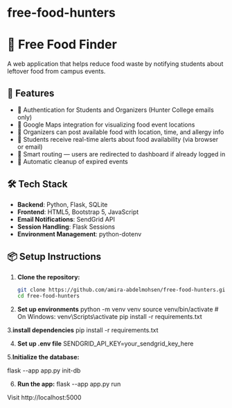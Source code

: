 # free-food-hunters
# 🍕 Free Food Finder

A web application that helps reduce food waste by notifying students about leftover food from campus events.

## 🚀 Features

- 🔐 Authentication for Students and Organizers (Hunter College emails only)
- 📍 Google Maps integration for visualizing food event locations
- 📝 Organizers can post available food with location, time, and allergy info
- 🔔 Students receive real-time alerts about food availability (via browser or email)
- 🧠 Smart routing — users are redirected to dashboard if already logged in
- 🧼 Automatic cleanup of expired events

## 🛠️ Tech Stack

- **Backend**: Python, Flask, SQLite
- **Frontend**: HTML5, Bootstrap 5, JavaScript
- **Email Notifications**: SendGrid API
- **Session Handling**: Flask Sessions
- **Environment Management**: python-dotenv

## 📦 Setup Instructions

1. **Clone the repository:**

   ```bash
   git clone https://github.com/amira-abdelmohsen/free-food-hunters.git
   cd free-food-hunters
2. **Set up environments**
python -m venv venv
source venv/bin/activate  # On Windows: venv\Scripts\activate
pip install -r requirements.txt

3.**install dependencies**
pip install -r requirements.txt

4. **Set up .env file**
SENDGRID_API_KEY=your_sendgrid_key_here

5.**Initialize the database:**

flask --app app.py init-db

6. **Run the app:**
flask --app app.py run


Visit http://localhost:5000


